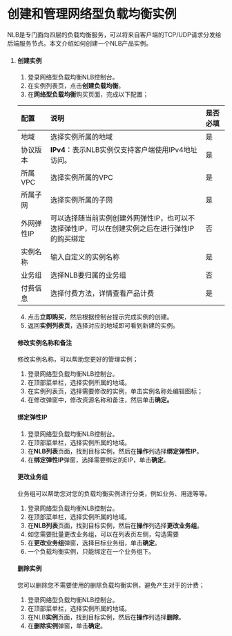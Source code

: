# 创建和管理网络型负载均衡实例

NLB是专门面向四层的负载均衡服务，可以将来自客户端的TCP/UDP请求分发给后端服务节点。本文介绍如何创建一个NLB产品实例。

1. #### 创建实例

   1. 登录网络型负载均衡NLB控制台。
   2. 在实例列表页，点击**创建负载均衡**。
   3. 在**网络型负载均衡**购买页面，完成以下配置；

   | 配置       | 说明                                                         | 是否必填 |
   | :--------- | :----------------------------------------------------------- | :------- |
   | 地域       | 选择实例所属的地域                                           | 是       |
   | 协议版本   | **IPv4**：表示NLB实例仅支持客户端使用IPv4地址访问。          | 是       |
   | 所属VPC    | 选择实例所属的VPC                                            | 是       |
   | 所属子网   | 选择实例所属的子网                                           | 是       |
   | 外网弹性IP | 可以选择随当前实例创建外网弹性IP，也可以不选择弹性IP，可以在创建实例之后在进行弹性IP的购买绑定 | 否       |
   | 实例名称   | 输入自定义的实例名称                                         | 是       |
   | 业务组     | 选择NLB要归属的业务组                                        | 否       |
   | 付费信息   | 选择付费方法，详情查看产品计费                               | 是       |

   4. 点击**立即购买**，然后根据控制台提示完成实例的创建。
   5. 返回**实例列表页**，选择对应的地域即可看到新建的实例。

   #### 修改实例名称和备注

   修改实例名称，可以帮助您更好的管理实例；

   1. 登录网络型负载均衡NLB控制台。
   2. 在顶部菜单栏，选择实例所属的地域。
   3. 在实例列表页，选择需要修改的实例，单击实例名称处编辑图标；
   4. 在修改弹窗中，修改资源名称和备注，然后单击**确定。**

   #### 绑定弹性IP

   1. 登录网络型负载均衡NLB控制台。
   2. 在顶部菜单栏，选择实例所属的地域。
   3. 在**NLB列表**页面，找到目标实例，然后在**操作**列选择**绑定弹性IP**。
   4. 在**绑定弹性IP**弹窗，选择需要绑定的EIP，单击**确定**。

   #### 更改业务组

   业务组可以帮助您对您的负载均衡实例进行分类，例如业务、用途等等。

   1. 登录网络型负载均衡NLB控制台。
   2. 在顶部菜单栏，选择实例所属的地域。
   3. 在**NLB列表**页面，找到目标实例，然后在**操作**列选择**更改业务组**。
   4. 如您需要批量更改业务组，可以在列表页左侧，勾选需要
   5. 在**更改业务组**弹窗，选择目标业务组，单击**确定**。
   6. 一个负载均衡实例，只能绑定在一个业务组下。

   #### 删除实例

   您可以删除您不需要使用的删除负载均衡实例，避免产生对于的计费；

   1. 登录网络型负载均衡NLB控制台。
   2. 在顶部菜单栏，选择实例所属的地域。
   3. 在NLB**实例**页面，找到目标实例，然后在**操作**列选择**删除**。
   4. 在**删除实例**弹窗，单击**确定**。
